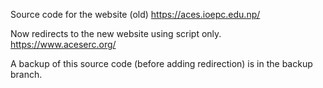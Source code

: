 Source code for the website (old) https://aces.ioepc.edu.np/

Now redirects to the new website using script only. https://www.aceserc.org/

A backup of this source code (before adding redirection) is in the backup branch.


